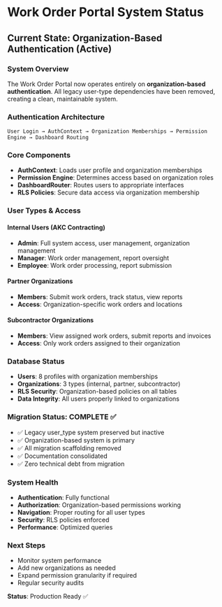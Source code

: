 # Work Order Portal System Status

## Current State: Organization-Based Authentication (Active)

### System Overview
The Work Order Portal now operates entirely on **organization-based authentication**. All legacy user-type dependencies have been removed, creating a clean, maintainable system.

### Authentication Architecture
```
User Login → AuthContext → Organization Memberships → Permission Engine → Dashboard Routing
```

### Core Components
- **AuthContext**: Loads user profile and organization memberships
- **Permission Engine**: Determines access based on organization roles  
- **DashboardRouter**: Routes users to appropriate interfaces
- **RLS Policies**: Secure data access via organization membership

### User Types & Access

#### Internal Users (AKC Contracting)
- **Admin**: Full system access, user management, organization management
- **Manager**: Work order management, report oversight
- **Employee**: Work order processing, report submission

#### Partner Organizations
- **Members**: Submit work orders, track status, view reports
- **Access**: Organization-specific work orders and locations

#### Subcontractor Organizations  
- **Members**: View assigned work orders, submit reports and invoices
- **Access**: Only work orders assigned to their organization

### Database Status
- **Users**: 8 profiles with organization memberships
- **Organizations**: 3 types (internal, partner, subcontractor)
- **RLS Security**: Organization-based policies on all tables
- **Data Integrity**: All users properly linked to organizations

### Migration Status: COMPLETE ✅
- ✅ Legacy user_type system preserved but inactive
- ✅ Organization-based system is primary
- ✅ All migration scaffolding removed
- ✅ Documentation consolidated
- ✅ Zero technical debt from migration

### System Health
- **Authentication**: Fully functional
- **Authorization**: Organization-based permissions working
- **Navigation**: Proper routing for all user types  
- **Security**: RLS policies enforced
- **Performance**: Optimized queries

### Next Steps
- Monitor system performance
- Add new organizations as needed
- Expand permission granularity if required
- Regular security audits

**Status**: Production Ready ✅